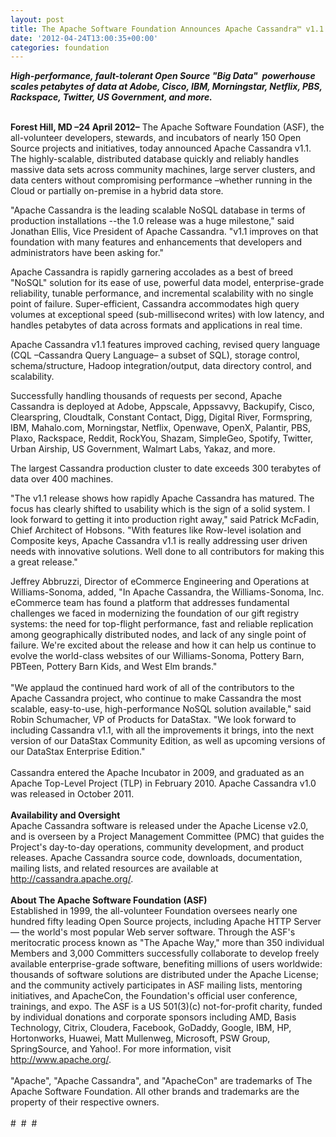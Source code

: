 ```yaml
---
layout: post
title: The Apache Software Foundation Announces Apache Cassandra™ v1.1
date: '2012-04-24T13:00:35+00:00'
categories: foundation
---
```

<div><b><i>High-performance, fault-tolerant Open Source &quot;Big Data&quot; &nbsp;powerhouse scales petabytes of data at Adobe, Cisco, IBM, Morningstar, Netflix, PBS, Rackspace, Twitter, US Government, and more.&nbsp;</i></b></div> 
  <div><br /></div> 
  <div> 
    <p><b>Forest Hill, MD –24 April 2012–</b> The Apache Software Foundation (ASF), the all-volunteer developers, stewards, and incubators of nearly 150 Open Source projects and initiatives, today announced Apache Cassandra v1.1. The highly-scalable, distributed database quickly and reliably handles massive data sets across community machines, large server clusters, and data centers without compromising performance –whether running in the Cloud or partially on-premise in a hybrid data store.</p> 
    <p>&quot;Apache Cassandra is the leading scalable NoSQL database in terms of production installations --the 1.0 release was a huge milestone,&quot; said Jonathan Ellis, Vice President of Apache Cassandra. &quot;v1.1 improves on that foundation with many features and enhancements that developers and administrators have been asking for.&quot;</p> 
  </div> 
  <div> 
    <p>Apache Cassandra is rapidly garnering accolades as a best of breed &quot;NoSQL&quot; solution for its ease of use, powerful data model, enterprise-grade reliability, tunable performance, and incremental scalability with no single point of failure. Super-efficient, Cassandra accommodates high query volumes at exceptional speed (sub-millisecond writes) with low latency, and handles petabytes of data across formats and applications in real time.</p> 
  </div> 
  <div> 
    <p>Apache Cassandra v1.1 features improved caching, revised query language (CQL –Cassandra Query Language– a subset of SQL), storage control, schema/structure, Hadoop integration/output, data directory control, and scalability.</p> 
  </div> 
  <div> 
    <p>Successfully handling thousands of requests per second, Apache Cassandra is deployed at Adobe, Appscale, Appssavvy, Backupify, Cisco, Clearspring, Cloudtalk, Constant Contact, Digg, Digital River, Formspring, IBM, Mahalo.com, Morningstar, Netflix, Openwave, OpenX, Palantir, PBS, Plaxo, Rackspace, Reddit, RockYou, Shazam, SimpleGeo, Spotify, Twitter, Urban Airship, US Government, Walmart Labs, Yakaz, and more.</p> 
  </div> 
  <div> 
    <p>The largest Cassandra production cluster to date exceeds 300 terabytes of data over 400 machines.</p> 
  </div> 
  <p>&quot;The v1.1 release shows how rapidly Apache Cassandra has matured. The focus has clearly shifted to usability which is the sign of a solid system. I look forward to getting it into production right away,&quot; said Patrick McFadin, Chief Architect of Hobsons. &quot;With features like Row-level isolation and Composite keys, Apache Cassandra v1.1 is really addressing user driven needs with innovative solutions. Well done to all contributors for making this a great release.&quot;</p> 
  <div>Jeffrey Abbruzzi, Director of eCommerce Engineering and Operations at Williams-Sonoma, added, &quot;In Apache Cassandra, the Williams-Sonoma, Inc. eCommerce team has found a platform that addresses fundamental challenges we faced in modernizing the foundation of our gift registry systems: the need for top-flight performance, fast and reliable replication among geographically distributed nodes, and lack of any single point of failure. We're excited about the release and how it can help us continue to evolve the world-class websites of our Williams-Sonoma, Pottery Barn, PBTeen, Pottery Barn Kids, and West Elm brands.&quot;</div> 
  <div><br /></div> 
  <div>&quot;We applaud the continued hard work of all of the contributors to the Apache Cassandra project, who continue to make Cassandra the most scalable, easy-to-use, high-performance NoSQL solution available,&quot; said Robin Schumacher, VP of Products for DataStax. &quot;We look forward to including Cassandra v1.1, with all the improvements it brings, into the next version of our DataStax Community Edition, as well as upcoming versions of our DataStax Enterprise Edition.&quot;</div> 
  <div><br /></div> 
  <div>Cassandra entered the Apache Incubator in 2009, and graduated as an Apache Top-Level Project (TLP) in February 2010. Apache Cassandra v1.0 was released in October 2011.</div> 
  <div><br /></div> 
  <div><b>Availability and Oversight</b></div> 
  <div>Apache Cassandra software is released under the Apache License v2.0, and is overseen by a Project Management Committee (PMC) that guides the Project's day-to-day operations, community development, and product releases. Apache Cassandra source code, downloads, documentation, mailing lists, and related resources are available at <a href="http://cassandra.apache.org/">http://cassandra.apache.org/</a>.</div> 
  <div><br /></div> 
  <div><b>About The Apache Software Foundation (ASF)</b></div> 
  <div>Established in 1999, the all-volunteer Foundation oversees nearly one hundred fifty leading Open Source projects, including Apache HTTP Server — the world's most popular Web server software. Through the ASF's meritocratic process known as &quot;The Apache Way,&quot; more than 350 individual Members and 3,000 Committers successfully collaborate to develop freely available enterprise-grade software, benefiting millions of users worldwide: thousands of software solutions are distributed under the Apache License; and the community actively participates in ASF mailing lists, mentoring initiatives, and ApacheCon, the Foundation's official user conference, trainings, and expo. The ASF is a US 501(3)(c) not-for-profit charity, funded by individual donations and corporate sponsors including AMD, Basis Technology, Citrix, Cloudera, Facebook, GoDaddy, Google, IBM, HP, Hortonworks, Huawei, Matt Mullenweg, Microsoft, PSW Group, SpringSource, and Yahoo!. For more information, visit <a href="http://www.apache.org/">http://www.apache.org/</a>.</div> 
  <div><br /></div> 
  <div>&quot;Apache&quot;, &quot;Apache Cassandra&quot;, and &quot;ApacheCon&quot; are trademarks of The Apache Software Foundation. All other brands and trademarks are the property of their respective owners.</div> 
  <div><br /></div> 
  <div># &nbsp;# &nbsp;#</div>
